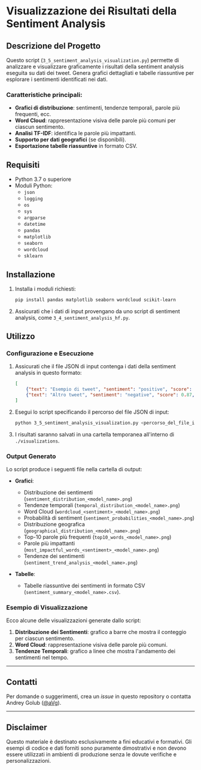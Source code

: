 
# Visualizzazione dei Risultati della Sentiment Analysis

## Descrizione del Progetto

Questo script (`3_5_sentiment_analysis_visualization.py`) permette di analizzare e visualizzare graficamente i risultati della sentiment analysis eseguita su dati dei tweet. Genera grafici dettagliati e tabelle riassuntive per esplorare i sentimenti identificati nei dati.

### Caratteristiche principali:
- **Grafici di distribuzione**: sentimenti, tendenze temporali, parole più frequenti, ecc.
- **Word Cloud**: rappresentazione visiva delle parole più comuni per ciascun sentimento.
- **Analisi TF-IDF**: identifica le parole più impattanti.
- **Supporto per dati geografici** (se disponibili).
- **Esportazione tabelle riassuntive** in formato CSV.

## Requisiti

- Python 3.7 o superiore
- Moduli Python:
  - `json`
  - `logging`
  - `os`
  - `sys`
  - `argparse`
  - `datetime`
  - `pandas`
  - `matplotlib`
  - `seaborn`
  - `wordcloud`
  - `sklearn`

## Installazione

1. Installa i moduli richiesti:
   ```bash
   pip install pandas matplotlib seaborn wordcloud scikit-learn
   ```

2. Assicurati che i dati di input provengano da uno script di sentiment analysis, come `3_4_sentiment_analysis_hf.py`.

## Utilizzo

### Configurazione e Esecuzione

1. Assicurati che il file JSON di input contenga i dati della sentiment analysis in questo formato:
   ```json
   [
       {"text": "Esempio di tweet", "sentiment": "positive", "score": 0.95, "date": "2025-01-01"},
       {"text": "Altro tweet", "sentiment": "negative", "score": 0.87, "date": "2025-01-02"}
   ]
   ```

2. Esegui lo script specificando il percorso del file JSON di input:
   ```bash
   python 3_5_sentiment_analysis_visualization.py <percorso_del_file_input>
   ```

3. I risultati saranno salvati in una cartella temporanea all'interno di `./visualizations`.

### Output Generato

Lo script produce i seguenti file nella cartella di output:
- **Grafici**:
  - Distribuzione dei sentimenti (`sentiment_distribution_<model_name>.png`)
  - Tendenze temporali (`temporal_distribution_<model_name>.png`)
  - Word Cloud (`wordcloud_<sentiment>_<model_name>.png`)
  - Probabilità di sentiment (`sentiment_probabilities_<model_name>.png`)
  - Distribuzione geografica (`geographical_distribution_<model_name>.png`)
  - Top-10 parole più frequenti (`top10_words_<model_name>.png`)
  - Parole più impattanti (`most_impactful_words_<sentiment>_<model_name>.png`)
  - Tendenze dei sentimenti (`sentiment_trend_analysis_<model_name>.png`)
  
- **Tabelle**:
  - Tabelle riassuntive dei sentimenti in formato CSV (`sentiment_summary_<model_name>.csv`).

### Esempio di Visualizzazione

Ecco alcune delle visualizzazioni generate dallo script:
1. **Distribuzione dei Sentimenti**: grafico a barre che mostra il conteggio per ciascun sentimento.
2. **Word Cloud**: rappresentazione visiva delle parole più comuni.
3. **Tendenze Temporali**: grafico a linee che mostra l'andamento dei sentimenti nel tempo.

---

## Contatti

Per domande o suggerimenti, crea un *issue* in questo repository o contatta Andrey Golub ([@aVg](https://www.linkedin.com/in/andreygolub/)).

---

## Disclaimer

Questo materiale è destinato esclusivamente a fini educativi e formativi. Gli esempi di codice e dati forniti sono puramente dimostrativi e non devono essere utilizzati in ambienti di produzione senza le dovute verifiche e personalizzazioni.
